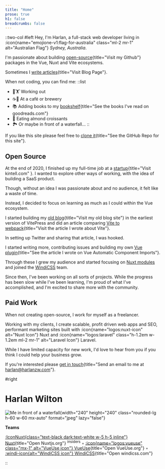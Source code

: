 ```yaml
---
title: "Home"
prose: true
h1: false
breadcrumbs: false
---
```



::two-col
#left
Hey, I'm Harlan, a full-stack web developer living in :icon{name="emojione-v1:flag-for-australia" class="ml-2 mr-1" alt="Australian Flag"} _Sydney, Australia_.

I'm passionate about building [open-source](https://github.com/harlan-zw){title="Visit my Github"} packages in the Vue, Nuxt and Vite ecosystems.

Sometimes I [write articles](/blog){title="Visit Blog Page"}.

When not coding, you can find me:
::list
- 🏃🏋️ Working out
- ☕🍺 At a café or brewery
- 📚 Adding books to my [bookshelf](https://www.goodreads.com/user/show/122898515-harlan-wilton){title="See the books I've read on goodreads.com"}
- 🥐 Eating almond croissants
- 🏞️ Or maybe in front of a waterfall...
::


If you like this site please feel free to [clone it](https://github.com/harlan-zw/harlanzw.com){title="See the GitHub Repo for this site"}.

## Open Source

At the end of 2020, I finished up my full-time job at a [startup](https://kintell.com/){title="Visit kintell.com" }. I wanted to explore other ways of working,
with the idea of building a SaaS product.

Though, without an idea I was passionate about and no audience, it felt like a waste of time.

Instead, I decided to focus on learning as much as I could within the Vue ecosystem.

I started building my [old blog](https://old.harlanzw.com){title="Visit my old blog site"}
in the earliest version of VitePress and did an article comparing [Vite to webpack](/blog/how-the-heck-does-vite-work){title="Visit the article I wrote about Vite"}.

In setting up Twitter and sharing that article, I was hooked.

I started writing more, contributing issues and building my own [Vue plugin](/blog/vue-automatic-component-imports){title="See the article I wrote on Vue Automatic Component Imports"}.

Through these I grew my audience and started focusing on [Nuxt modules](/projects) and joined the [WindiCSS](htttp://windicss.com) team.

Since then, I've been working on all sorts of projects. While the progress has been slow while I've been learning, I'm proud of what I've accomplished,
and I'm excited to share more with the community.

## Paid Work

When not creating open-source, I work for myself as a freelancer.

Working with my clients, I create scalable, profit driven web apps and SEO, performant marketing sites built with :icon{name="logos:nuxt-icon" alt="Nuxt Icon"} Nuxt and :icon{name="logos:laravel" class="h-1.2em w-1.2em ml-2 mr-1" alt="Laravel Icon"} Laravel.

While I have limited capacity for new work, I'd love to hear from you if you think I could help your business grow.

If you're interested please [get in touch](mailto:harlan@harlanzw.com){title="Send an email to me at harlan@harlanzw.com"}.

#right

# Harlan Wilton

![Me in front of a waterfall](/harlan-wilton.jpeg){width="240" height="240" class="rounded-lg h-60 w-60 mx-auto" format="jpeg" lazy="false"}

<strong class="text-xs uppercase opacity-70">Teams</strong> 

[:IconNuxt{class="text-black dark:text-white w-5 h-5 inline"} Nuxt](https://nuxtjs.org/){title="Open Nuxtjs.org"} <sup class="opacity-80 italic">insiders</sup> ◦ [:icon{name="logos:vueuse" class="mx-1" alt="VueUse icon"} VueUse](https://vueuse.org){title="Open VueUse.org"} ◦ [:windi-icon{alt="WindiCSS icon"} WindiCSS](https://windicss.com){title="Open windicss.com"}

::

